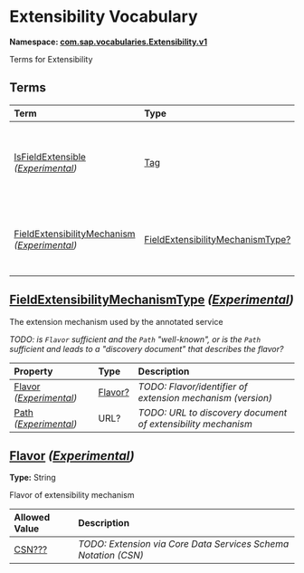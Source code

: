 # Extensibility Vocabulary
**Namespace: [com.sap.vocabularies.Extensibility.v1](Extensibility.xml)**

Terms for Extensibility


## Terms

Term|Type|Description
:---|:---|:----------
[IsFieldExtensible](./Extensibility.xml#L39:~:text=<Term%20Name="-,IsFieldExtensible,-") *([Experimental](Common.md#Experimental))*|[Tag](https://github.com/oasis-tcs/odata-vocabularies/blob/main/vocabularies/Org.OData.Core.V1.md#Tag)|<a name="IsFieldExtensible"></a>The annotated entity type allows adding extension fields
[FieldExtensibilityMechanism](./Extensibility.xml#L44:~:text=<Term%20Name="-,FieldExtensibilityMechanism,-") *([Experimental](Common.md#Experimental))*|[FieldExtensibilityMechanismType?](#FieldExtensibilityMechanismType)|<a name="FieldExtensibilityMechanism"></a>The extension mechanism used by the annotated service

## <a name="FieldExtensibilityMechanismType"></a>[FieldExtensibilityMechanismType](./Extensibility.xml#L49:~:text=<ComplexType%20Name="-,FieldExtensibilityMechanismType,-") *([Experimental](Common.md#Experimental))*
The extension mechanism used by the annotated service

_TODO: is `Flavor` sufficient and the `Path` "well-known", or is the `Path` sufficient and leads to a "discovery document" that describes the flavor?_

Property|Type|Description
:-------|:---|:----------
[Flavor](./Extensibility.xml#L55:~:text=<ComplexType%20Name="-,FieldExtensibilityMechanismType,-") *([Experimental](Common.md#Experimental))*|[Flavor?](#Flavor)|_TODO: Flavor/identifier of extension mechanism (version)_
[Path](./Extensibility.xml#L59:~:text=<ComplexType%20Name="-,FieldExtensibilityMechanismType,-") *([Experimental](Common.md#Experimental))*|URL?|_TODO: URL to discovery document of extensibility mechanism_

## <a name="Flavor"></a>[Flavor](./Extensibility.xml#L66:~:text=<TypeDefinition%20Name="-,Flavor,-") *([Experimental](Common.md#Experimental))*
**Type:** String

Flavor of extensibility mechanism

Allowed Value|Description
:------------|:----------
[CSN???](./Extensibility.xml#L71:~:text=<TypeDefinition%20Name="-,Flavor,-")|_TODO: Extension via Core Data Services Schema Notation (CSN)_
